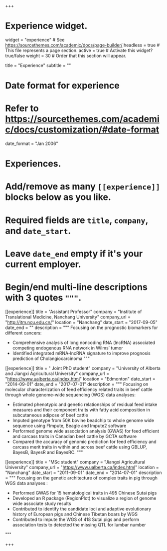 +++
# Experience widget.
widget = "experience"  # See https://sourcethemes.com/academic/docs/page-builder/
headless = true  # This file represents a page section.
active = true # Activate this widget? true/false
weight = 30  # Order that this section will appear.

title = "Experience"
subtitle = ""

# Date format for experience
#   Refer to https://sourcethemes.com/academic/docs/customization/#date-format
date_format = "Jan 2006"

# Experiences.
#   Add/remove as many `[[experience]]` blocks below as you like.
#   Required fields are `title`, `company`, and `date_start`.
#   Leave `date_end` empty if it's your current employer.
#   Begin/end multi-line descriptions with 3 quotes `"""`.
[[experience]]
  title = "Assistant Professor"
  company = "Institute of Translational Medicine, Nanchang University"
  company_url = "http://itm.ncu.edu.cn/"
  location = "Nanchang"
  date_start = "2017-09-05"
  date_end = ""
  description = """
  Focusing on the prognostic biomarkers for different cancers:

  * Comprehensive analysis of long noncoding RNA (lncRNA) associated competing endogenous RNA network in Wilms’ tumor 
  * Identified integrated mRNA-lncRNA signature to improve prognosis prediction of Cholangiocarcinoma 
    """

[[experience]]
  title = " Joint PhD student"
  company = "University of Alberta and Jiangxi Agricultural University"
  company_url = "https://www.ualberta.ca/index.html"
  location = "Edmonton"
  date_start = "2014-09-01"
  date_end = "2017-07-01"
  description = """
Focusing on molecular characterization of feed efficiency related traits in beef cattle through whole genome-wide sequencing (WGS) data analyses:
- Estimated phenotypic and genetic relationships of residual feed intake measures and their component traits with fatty acid composition in subcutaneous adipose of beef cattle
- Imputed genotype from 50K bovine beadchip to whole genome wide sequence using FImpute, Beagle and Impute2 software
- Performed genome wide association analysis (GWAS) for feed efficient and carcass traits in Canadian beef cattle by GCTA software 
- Compared the accuracy of genomic prediction for feed efficiency and carcass merit traits in within and across beef cattle using GBLUP, BayesB, BayesR and BayesRC. 
"""

[[experience]]
  title = "MSc student"
  company = "Jiangxi Agricultural University"
  company_url = "https://www.ualberta.ca/index.html"
  location = "Nanchang"
  date_start = "2011-09-01"
  date_end = "2014-07-01"
  description = """
Focusing on the genetic architecture of complex traits in pig through WGS data analyses :
- Performed GWAS for 15 hematological traits in 495 Chinese Sutai pigs 
- Developed an R package (RegionPlot) to visualize a region of genome wide associate study results
- Contributed to identify the candidate loci and adaptive evolutionary history of European pigs and Chinese Tibetan boars by WGS 
- Contributed to impute the WGS of 418 Sutai pigs and perform association tests to detected the missing QTL for lumbar number

"""

+++
